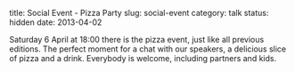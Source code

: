 title: Social Event - Pizza Party
slug: social-event
category: talk
status: hidden
date: 2013-04-02

Saturday 6 April at 18:00 there is the pizza event, just like all previous editions.
The perfect moment for a chat with our speakers, a delicious slice of pizza and a drink.
Everybody is welcome, including partners and kids.
